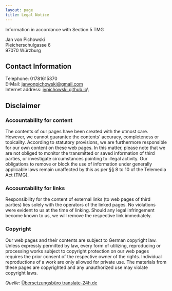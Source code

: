 ```yaml
---
layout: page
title: Legal Notice
---
```


Information in accordance with Section 5 TMG

Jan von Pichowski\
Pleicherschulgasse 6\
97070 Würzburg

## Contact Information

Telephone: 01781615370\
E-Mail: [janvonpichowski@gmail.com](mailto:janvonpichowski@gmail.com)\
Internet address: [jvpichowski.github.io](jvpichowski.github.io)\

## Disclaimer
### Accountability for content
The contents of our pages have been created with the utmost care. However, we cannot guarantee the contents' accuracy, completeness or topicality. According to statutory provisions, we are furthermore responsible for our own content on these web pages. In this matter, please note that we are not obliged to monitor the transmitted or saved information of third parties, or investigate circumstances pointing to illegal activity. Our obligations to remove or block the use of information under generally applicable laws remain unaffected by this as per §§ 8 to 10 of the Telemedia Act (TMG).

### Accountability for links
Responsibility for the content of external links (to web pages of third parties) lies solely with the operators of the linked pages. No violations were evident to us at the time of linking. Should any legal infringement become known to us, we will remove the respective link immediately.

### Copyright
Our web pages and their contents are subject to German copyright law. Unless expressly permitted by law, every form of utilizing, reproducing or processing works subject to copyright protection on our web pages requires the prior consent of the respective owner of the rights. Individual reproductions of a work are only allowed for private use. The materials from these pages are copyrighted and any unauthorized use may violate copyright laws.

*Quelle*: [Übersetzungsbüro translate-24h.de](http://www.translate-24h.de)